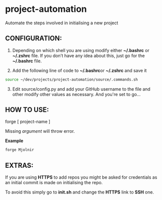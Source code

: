 # project-automation
Automate the steps involved in initialising a new project

## CONFIGURATION:
1. Depending on which shell you are using modify either **~/.bashrc** or **~/.zshrc** file. If you don’t have any idea about this, just go for the **~/.bashrc** file.

2. Add the following line of code to **~/.bashrc**or **~/.zshrc** and save it
```bash
source ~/dev/projects/project-automation/source/.commands.sh
```
3. Edit source/config.py and add your GitHub username to the file and other modify other values as necessary. And you're set to go...

## HOW TO USE:
forge [ project-name ]

Missing *argument* will throw error.

**Example**
```bash
forge Mjolnir
```
## EXTRAS:
If you are using **HTTPS** to add repos you might be asked for credentials as an initial commit is made on initialising the repo.

To avoid this simply go to **init.sh** and change the **HTTPS** link to **SSH** one.
